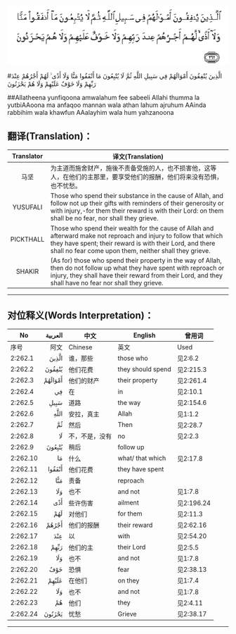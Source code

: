 ![002:262](images/002_262.gif)

#الَّذِينَ يُنْفِقُونَ أَمْوَالَهُمْ فِي سَبِيلِ اللَّهِ ثُمَّ لَا يُتْبِعُونَ مَا أَنْفَقُوا مَنًّا وَلَا أَذًى ۙ لَهُمْ أَجْرُهُمْ عِنْدَ رَبِّهِمْ وَلَا خَوْفٌ عَلَيْهِمْ وَلَا هُمْ يَحْزَنُونَ 

##Allatheena yunfiqoona amwalahum fee sabeeli Allahi thumma la yutbiAAoona ma anfaqoo mannan wala athan lahum ajruhum AAinda rabbihim wala khawfun AAalayhim wala hum yahzanoona 

## 翻译(Translation)：

| Translator | 译文(Translation)                                            |
| :--------: | ------------------------------------------------------------ |
|    马坚    | 为主道而施舍财产，施後不责备受施的人，也不损害他，这等人，在他们的主那里，要享受他们的报酬，他们将来没有恐惧，也不忧愁。 |
|  YUSUFALI  | Those who spend their substance in the cause of Allah, and follow not up their gifts with reminders of their generosity or with injury,-for them their reward is with their Lord: on them shall be no fear, nor shall they grieve. |
| PICKTHALL  | Those who spend their wealth for the cause of Allah and afterward make not reproach and injury to follow that which they have spent; their reward is with their Lord, and there shall no fear come upon them, neither shall they grieve. |
|   SHAKIR   | (As for) those who spend their property in the way of Allah, then do not follow up what they have spent with reproach or injury, they shall have their reward from their Lord, and they shall have no fear nor shall they grieve. |

---

## 对位释义(Words Interpretation)：

| No   | العربية | 中文    | English | 曾用词 |
| ---- | ------: | ------- | ------- | ------ |
| 序号 |    阿文 | Chinese | 英文    | Used   |
| 2:262.1  | الَّذِينَ   | 谁，那些       | those who         | 见2:6.2    |
| 2:262.2  | يُنْفِقُونَ  | 他们花费       | they should spend | 见2:215.3  |
| 2:262.3  | أَمْوَالَهُمْ | 他们的财产     | their property    | 见2:261.4  |
| 2:262.4  | فِي      | 在             | in                | 见2:10.1   |
| 2:262.5  | سَبِيلِ    | 道路           | the way           | 见2:154.6  |
| 2:262.6  | اللَّهِ    | 安拉，真主     | Allah             | 见1:1.2    |
| 2:262.7  | ثُمَّ      | 然后           | Then              | 见2:28.7   |
| 2:262.8  | لَا      | 不，不是，没有 | no                | 见2:2.3    |
| 2:262.9  | يُتْبِعُونَ  | 稍后           | follow up         |            |
| 2:262.10 | مَا      | 什么           | what/ that which  | 见2:17.8   |
| 2:262.11 | أَنْفَقُوا  | 他们花费       | they have spent   |            |
| 2:262.12 | مَنًّا     | 责备           | reproach          |            |
| 2:262.13 | وَلَا     | 也不           | and not           | 见1:7.8    |
| 2:262.14 | أَذًى     | 些许伤害     | ailment           | 见2:196.24 |
| 2:262.15 | لَهُمْ     | 对他们         | for them          | 见2:11.3   |
| 2:262.16 | أَجْرُهُمْ   | 他们的报酬     | their reward      | 见2:62.16  |
| 2:262.17 | عِنْدَ     | 以             | with              | 见2:54.20  |
| 2:262.18 | رَبِّهِمْ    | 他们的主       | their Lord        | 见2:5.5    |
| 2:262.19 | وَلَا     | 也不           | and not           | 见1:7.8    |
| 2:262.20 | خَوْفٌ     | 恐惧           | fear              | 见2:38.13  |
| 2:262.21 | عَلَيْهِمْ   | 在他们         | on they           | 见1:7.4    |
| 2:262.22 | وَلَا     | 也不           | and not           | 见1:7.8    |
| 2:262.23 | هُمْ      | 他们           | they              | 见2:4.11   |
| 2:262.24 | يَحْزَنُونَ  | 忧愁           | Grieve            | 见2:38.17  |

---
